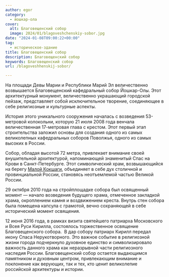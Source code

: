 ```yaml
---
author: egor
category:
  - йошкар-ола
cover:
  alt: Благовещенский собор
  image: 2024/01/blagoveshchenskiy-sobor.jpg
date: "2024-01-08T09:00:22+00:00"
tag:
  - историческое-здание
title: Благовещенский собор
description: Благовещенский собор
keywords: Благовещенский собор
url: /blagoveshhenskij-sobor/

---
```

На площади Девы Марии и Республики Марий Эл величественно возвышается Благовещенский кафедральный собор Йошкар-Олы. Этот архитектурный монумент, величественно украшающий городской пейзаж, представляет собой исключительное творение, соединяющее в себе религиозные и культурные аспекты.

История этого уникального сооружения началась с возведения 53-метровой колокольни, которую 21 июля 2008 года венчала величественная 17-метровая глава с крестом. Этот первый этап строительства заложил основы для создания одного из самых великолепных кафедральных соборов Поволжья, одного из самых высоких в России.

Собор, обладая высотой 72 метра, привлекает внимание своей внушительной архитектурой, напоминающей знаменитый Спас на Крови в Санкт-Петербурге. Этот символический храм, возвышающийся на берегу [Малой Кокшаги](/malaya-kokshaga/), объединяет в себе дух столичной и провинциальной России, становясь неотъемлемой частью Великой России.

29 октября 2010 года на стройплощадке собора был освященный момент — начало возведения будущего храма, отмеченное закладкой храма, окроплением камня и воздвижением креста. Внутрь стен собора была помещена капсула с грамотой, вечно сохраняющей в себе исторический момент освящения.

12 июня 2016 года, в рамках визита святейшего патриарха Московского и Всея Руси Кирилла, состоялось торжественное освящение Благовещенского собора.  В дар собору патриарх Кирилл передал икону Спаса Нерукотворного. Это важное событие в религиозной жизни города подчеркнуло духовное единство и символизировало важность данного храма как неразрывной части религиозного наследия России. Благовещенский собор остается выдающимся памятником и духовным центром, привлекающим внимание и поклонение как верующих, так и тех, кто ценит великолепие российской архитектуры и истории.
